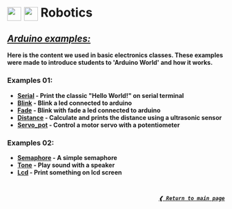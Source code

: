 <h1>
  <img height="32px" align="center" src="https://cdn.jsdelivr.net/gh/devicons/devicon/icons/arduino/arduino-original.svg"/>
  <img height="32px" align="center" src="https://cdn.jsdelivr.net/gh/devicons/devicon/icons/c/c-original.svg"/>
  <b>Robotics<b>
</h1>

## [**_Arduino examples:_**](#arduino-examples)

Here is the content we used in basic electronics classes. These examples were
made to introduce students to 'Arduino World' and how it works.

### **Examples 01:**

- [**Serial**] - Print the classic "Hello World!" on serial terminal
- [**Blink**] - Blink a led connected to arduino
- [**Fade**] - Blink with fade a led connected to arduino
- [**Distance**] - Calculate and prints the distance using a ultrasonic sensor
- [**Servo_pot**] - Control a motor servo with a potentiometer

### **Examples 02:**

- [**Semaphore**] - A simple semaphore
- [**Tone**] - Play sound with a speaker
- [**Lcd**] - Print something on lcd screen

<br>

<div align="right">

[**_`❰ Return to main page`_**](https://github.com/dreisss/iespes)

<div>

[**serial**]: ./examples/exs01/serial
[**blink**]: ./examples/exs01/blink
[**fade**]: ./examples/exs01/fade
[**distance**]: ./examples/exs01/distance
[**servo_pot**]: ./examples/exs01/servo_pot
[**semaphore**]: ./examples/exs02/semaphore
[**tone**]: ./examples/exs02/tone
[**lcd**]: ./examples/exs02/lcd
